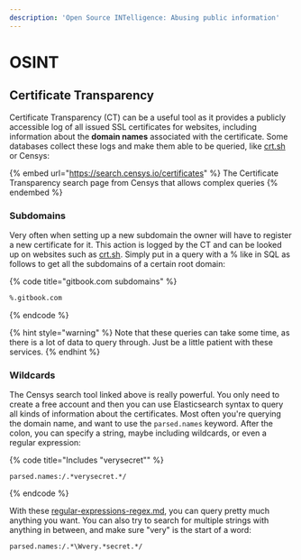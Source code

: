```yaml
---
description: 'Open Source INTelligence: Abusing public information'
---
```


# OSINT

## Certificate Transparency

Certificate Transparency (CT) can be a useful tool as it provides a publicly accessible log of all issued SSL certificates for websites, including information about the **domain names** associated with the certificate. Some databases collect these logs and make them able to be queried, like [crt.sh](https://crt.sh/) or Censys:

{% embed url="https://search.censys.io/certificates" %}
The Certificate Transparency search page from Censys that allows complex queries
{% endembed %}

### Subdomains

Very often when setting up a new subdomain the owner will have to register a new certificate for it. This action is logged by the CT and can be looked up on websites such as [crt.sh](https://crt.sh/). Simply put in a query with a % like in SQL as follows to get all the subdomains of a certain root domain:

{% code title="gitbook.com subdomains" %}
```sql
%.gitbook.com
```
{% endcode %}

{% hint style="warning" %}
Note that these queries can take some time, as there is a lot of data to query through. Just be a little patient with these services.&#x20;
{% endhint %}

### Wildcards

The Censys search tool linked above is really powerful. You only need to create a free account and then you can use Elasticsearch syntax to query all kinds of information about the certificates. Most often you're querying the domain name, and want to use the `parsed.names` keyword. After the colon, you can specify a string, maybe including wildcards, or even a regular expression:

{% code title="Includes "verysecret"" %}
```regex
parsed.names:/.*verysecret.*/
```
{% endcode %}

With these [regular-expressions-regex.md](../languages/regular-expressions-regex.md "mention"), you can query pretty much anything you want. You can also try to search for multiple strings with anything in between, and make sure "very" is the start of a word:

```regex
parsed.names:/.*\Wvery.*secret.*/
```
